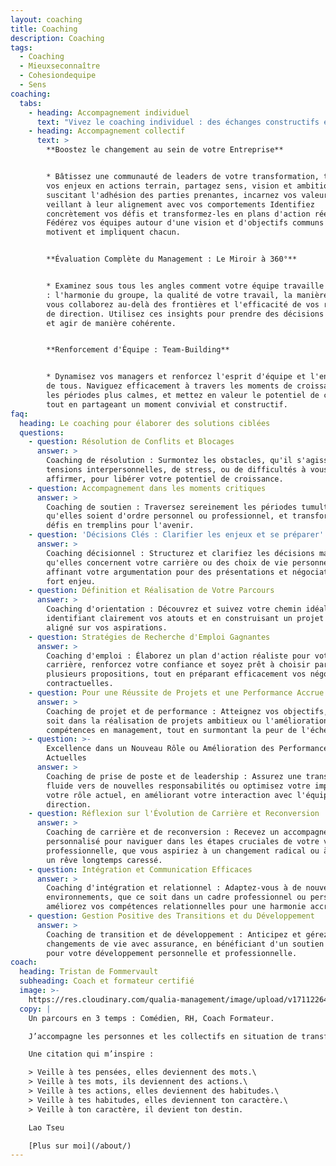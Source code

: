 ```yaml
---
layout: coaching
title: Coaching
description: Coaching
tags:
  - Coaching
  - Mieuxseconnaître
  - Cohesiondequipe
  - Sens
coaching:
  tabs:
    - heading: Accompagnement individuel
      text: "Vivez le coaching individuel : des échanges constructifs et bienveillants qui favorisent le passage à l'action en sérénité\n\n**Pour dirigeants et salariés : Renforcez vos capacités**\n\n* Améliorez votre leadership. Devenez plus assertif, influent, et trouvez satisfaction et réussite dans votre rôle.\n\n**Amplifier votre réussite professionnelle**\n\n* Développer une mentalité gagnante, renforcez votre confiance en vous. Naviguez avec succès dans vos changements de carrière et instaurez des habitudes de travail productives.\n\n**Mieux se connaître : Concrétisez vos aspirations**\n\n* Clarifiez et réalisez vos objectifs de vie. Identifiez vos valeurs, talents, et besoins essentiels. Exprimez votre véritable identité et discutez de ce qui compte vraiment pour vous dans tous les aspects de votre vie.\n\n**Soutien aux adolescents et jeunes adultes : Prenez en main votre avenir**\n\n* Prenez des décisions éclairées sur votre vie. Améliorez votre confiance en vous, orientez vos choix d'études, boostez vos performances académiques et professionnelles. Préparez-vous pour les examens, décrochez des stages et des premiers emplois, tout en gérant efficacement votre vie sociale et familiale.\n\nTransformez votre approche personnelle et professionnelle grâce à un coaching ciblé et pragmatique. Agissez maintenant pour une vie plus épanouie et réussie.\n\n* Nous maintenons une énergie positive et motivante pour faciliter et ancrer les changements souhaités.\n\n**Confidentialité et Éthique**\n\n* Vos discussions restent privées, à moins que vous ne décidiez autrement.\n\n**La Règle des «\_3P\_»**\n\n* **Protection :** Nous créons un environnement sûr pour vous exprimer librement.\n* **Permission :** Nous vous motivons à reconnaître et utiliser vos forces et votre potentiel.\n* **Puissance :** Nous vous aidons à déployer pleinement vos capacités.\n\n**Dynamique de changement continu**\n\n* Nous maintenons une énergie positive et motivante pour faciliter et ancrer les changements souhaités.\n\n**Vers l'Autonomie**\n\n* Notre objectif est de vous rendre capable d'agir de manière autonome, en s'appuyant sur vos propres ressources et compétences\n"
    - heading: Accompagnement collectif
      text: >
        **Boostez le changement au sein de votre Entreprise**


        * Bâtissez une communauté de leaders de votre transformation, traduisez
        vos enjeux en actions terrain, partagez sens, vision et ambition
        suscitant l'adhésion des parties prenantes, incarnez vos valeurs tout en
        veillant à leur alignement avec vos comportements Identifiez
        concrètement vos défis et transformez-les en plans d'action réels.
        Fédérez vos équipes autour d'une vision et d'objectifs communs qui
        motivent et impliquent chacun.


        **Évaluation Complète du Management : Le Miroir à 360°**


        * Examinez sous tous les angles comment votre équipe travaille ensemble
        : l'harmonie du groupe, la qualité de votre travail, la manière dont
        vous collaborez au-delà des frontières et l'efficacité de vos réunions
        de direction. Utilisez ces insights pour prendre des décisions éclairées
        et agir de manière cohérente.


        **Renforcement d'Équipe : Team-Building**


        * Dynamisez vos managers et renforcez l'esprit d'équipe et l'engagement
        de tous. Naviguez efficacement à travers les moments de croissance et
        les périodes plus calmes, et mettez en valeur le potentiel de chacun,
        tout en partageant un moment convivial et constructif.
faq:
  heading: Le coaching pour élaborer des solutions ciblées
  questions:
    - question: Résolution de Conflits et Blocages
      answer: >
        Coaching de résolution : Surmontez les obstacles, qu'il s'agisse de
        tensions interpersonnelles, de stress, ou de difficultés à vous
        affirmer, pour libérer votre potentiel de croissance.
    - question: Accompagnement dans les moments critiques
      answer: >
        Coaching de soutien : Traversez sereinement les périodes tumultueuses,
        qu'elles soient d'ordre personnel ou professionnel, et transformez les
        défis en tremplins pour l'avenir.
    - question: 'Décisions Clés : Clarifier les enjeux et se préparer'
      answer: >
        Coaching décisionnel : Structurez et clarifiez les décisions majeures,
        qu'elles concernent votre carrière ou des choix de vie personnels, en
        affinant votre argumentation pour des présentations et négociations à
        fort enjeu.
    - question: Définition et Réalisation de Votre Parcours
      answer: >
        Coaching d'orientation : Découvrez et suivez votre chemin idéal, en
        identifiant clairement vos atouts et en construisant un projet de vie
        aligné sur vos aspirations.
    - question: Stratégies de Recherche d'Emploi Gagnantes
      answer: >
        Coaching d'emploi : Élaborez un plan d'action réaliste pour votre future
        carrière, renforcez votre confiance et soyez prêt à choisir parmi
        plusieurs propositions, tout en préparant efficacement vos négociations
        contractuelles.
    - question: Pour une Réussite de Projets et une Performance Accrue
      answer: >
        Coaching de projet et de performance : Atteignez vos objectifs, que ce
        soit dans la réalisation de projets ambitieux ou l'amélioration de vos
        compétences en management, tout en surmontant la peur de l'échec.
    - question: >-
        Excellence dans un Nouveau Rôle ou Amélioration des Performances
        Actuelles
      answer: >
        Coaching de prise de poste et de leadership : Assurez une transition
        fluide vers de nouvelles responsabilités ou optimisez votre impact dans
        votre rôle actuel, en améliorant votre interaction avec l'équipe et la
        direction.
    - question: Réflexion sur l'Évolution de Carrière et Reconversion
      answer: >
        Coaching de carrière et de reconversion : Recevez un accompagnement
        personnalisé pour naviguer dans les étapes cruciales de votre vie
        professionnelle, que vous aspiriez à un changement radical ou à réaliser
        un rêve longtemps caressé.
    - question: Intégration et Communication Efficaces
      answer: >
        Coaching d'intégration et relationnel : Adaptez-vous à de nouveaux
        environnements, que ce soit dans un cadre professionnel ou personnel, et
        améliorez vos compétences relationnelles pour une harmonie accrue.
    - question: Gestion Positive des Transitions et du Développement
      answer: >
        Coaching de transition et de développement : Anticipez et gérez les
        changements de vie avec assurance, en bénéficiant d'un soutien continu
        pour votre développement personnelle et professionnelle.
coach:
  heading: Tristan de Fommervault
  subheading: Coach et formateur certifié
  image: >-
    https://res.cloudinary.com/qualia-management/image/upload/v1711226418/tristan_exvbsr.jpg
  copy: |
    Un parcours en 3 temps : Comédien, RH, Coach Formateur.

    J’accompagne les personnes et les collectifs en situation de transformation.

    Une citation qui m’inspire :

    > Veille à tes pensées, elles deviennent des mots.\
    > Veille à tes mots, ils deviennent des actions.\
    > Veille à tes actions, elles deviennent des habitudes.\
    > Veille à tes habitudes, elles deviennent ton caractère.\
    > Veille à ton caractère, il devient ton destin.

    Lao Tseu

    [Plus sur moi](/about/)
---
```



